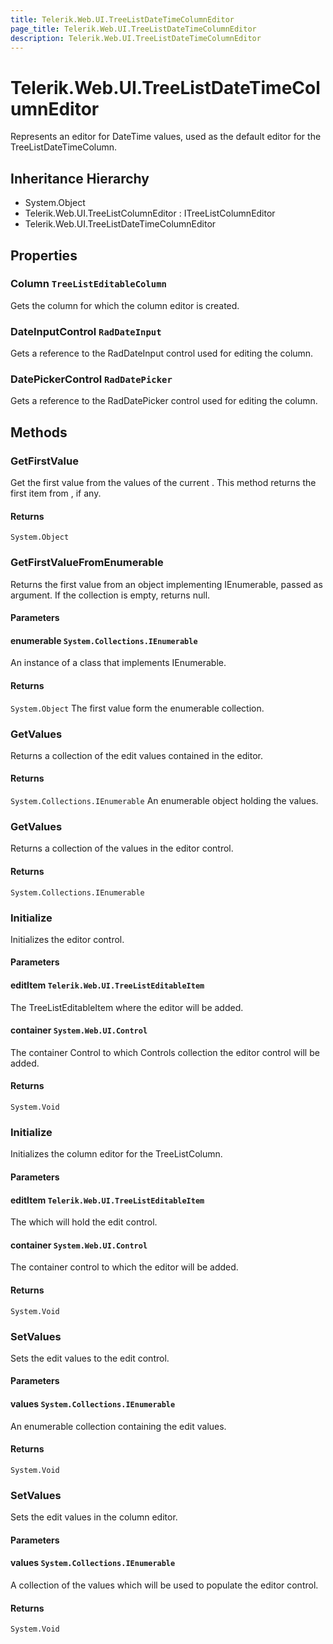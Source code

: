 ```yaml
---
title: Telerik.Web.UI.TreeListDateTimeColumnEditor
page_title: Telerik.Web.UI.TreeListDateTimeColumnEditor
description: Telerik.Web.UI.TreeListDateTimeColumnEditor
---
```


# Telerik.Web.UI.TreeListDateTimeColumnEditor

Represents an editor for DateTime values, used as the default editor for the TreeListDateTimeColumn.

## Inheritance Hierarchy

* System.Object
* Telerik.Web.UI.TreeListColumnEditor : ITreeListColumnEditor
* Telerik.Web.UI.TreeListDateTimeColumnEditor

## Properties

###  Column `TreeListEditableColumn`

Gets the column for which the column editor is created.

###  DateInputControl `RadDateInput`

Gets a reference to the RadDateInput control used for editing the column.

###  DatePickerControl `RadDatePicker`

Gets a reference to the RadDatePicker control used for editing the column.

## Methods

###  GetFirstValue

Get the first value from the values of the current .
            This method returns the first item from , if any.

#### Returns

`System.Object` 

###  GetFirstValueFromEnumerable

Returns the first value from an object implementing IEnumerable, passed as argument. 
            If the collection is empty, returns null.

#### Parameters

#### enumerable `System.Collections.IEnumerable`

An instance of a class that implements IEnumerable.

#### Returns

`System.Object` The first value form the enumerable collection.

###  GetValues

Returns a collection of the edit values contained in the editor.

#### Returns

`System.Collections.IEnumerable` An enumerable object holding the values.

###  GetValues

Returns a collection of the values in the editor control.

#### Returns

`System.Collections.IEnumerable` 

###  Initialize

Initializes the editor control.

#### Parameters

#### editItem `Telerik.Web.UI.TreeListEditableItem`

The TreeListEditableItem where the editor will be added.

#### container `System.Web.UI.Control`

The container Control to which Controls collection the editor control will be added.

#### Returns

`System.Void` 

###  Initialize

Initializes the column editor for the TreeListColumn.

#### Parameters

#### editItem `Telerik.Web.UI.TreeListEditableItem`

The  which will hold the edit control.

#### container `System.Web.UI.Control`

The container control to which the editor will be added.

#### Returns

`System.Void` 

###  SetValues

Sets the edit values to the edit control.

#### Parameters

#### values `System.Collections.IEnumerable`

An enumerable collection containing the edit values.

#### Returns

`System.Void` 

###  SetValues

Sets the edit values in the column editor.

#### Parameters

#### values `System.Collections.IEnumerable`

A collection of the values which will be used to populate the editor control.

#### Returns

`System.Void` 

